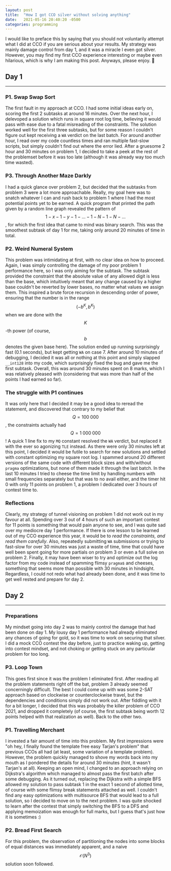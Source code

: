 ```yaml
---
layout: post
title:  "How I got CCO silver without solving anything"
date:   2021-05-16 20:40:20 -0500
categories: programming
---
```

I would like to preface this by saying that you should not voluntarily attempt what I did at CCO if you are serious about your results. My strategy was mainly damage control from day 1, and it was a miracle I even got silver. However, you may find my first CCO experience interesting or maybe even hilarious, which is why I am making this post. Anyways, please enjoy. 🙂

## Day 1
<hr>

### P1. Swap Swap Sort

The first fault in my approach at CCO. I had some initial ideas early on, scoring the first 2 subtasks at around 16 minutes. Over the next hour, I delevoped a solution which runs in square root log time, believing it would pass with ease due to a fatal misreading of the constraints. The solution worked well for the first three subtasks, but for some reason I couldn't figure out kept receiving a `WA` verdict on the last batch. For around another hour, I read over my code countless times and ran multiple fast-slow scripts, but simply couldn't find out where the error lied. After a gruesome 2 hour and 30 minutes on problem 1, I decided to take a peek at the rest of the problemset before it was too late (although it was already way too much time wasted).

### P3. Through Another Maze Darkly

I had a quick glance over problem 2, but decided that the subtasks from problem 3 were a lot more approachable. Really, my goal here was to snatch whatever I can and rush back to problem 1 where I had the most potential points yet to be earned. A quick program that printed the path given by a random line graph revealed the pattern of $$ 1-x-1-y-1-...-1-N-1-N-... $$, for which the first idea that came to mind was binary search. This was the smoothest subtask of day 1 for me, taking only around 20 minutes of time in total.

### P2. Weird Numeral System

This problem was intimidating at first, with no clear idea on how to proceed. Again, I was simply controlling the damage of my poor problem 1 performance here, so I was only aiming for the subtask. The subtask provided the constraint that the absolute value of any allowed digit is less than the base, which intuitively meant that any change caused by a higher base couldn't be reverted by lower bases, no matter what values we assign them. This inspired a brute force recursion in descending order of power, ensuring that the number is in the range $$ (-b^K, b^K) $$ when we are done with the $$K$$-th power (of course, $$b$$ denotes the given base here). The solution ended up running surprisingly fast (0.1 seconds), but kept getting `WA` on case 7. After around 10 minutes of debugging, I decided it was all or nothing at this point and simply slapped `__int128` into my code, which surprisingly fixed the bug and gave me the first subtask. Overall, this was around 30 minutes spent on 8 marks, which I was relatively pleased with (considering that was more than half of the points I had earned so far).

### The struggle with P1 continues

It was only here that I decided it may be a good idea to reread the statement, and discovered that contrary to my belief that $$Q = 100\;000$$, the constraints actually had $$Q = 1\;000\;000$$! A quick 1 line fix to my `MQ` constant resolved the `WA` verdict, but replaced it with the ever so agonizing `TLE` instead. As there were only 30 minutes left at this point, I decided it would be futile to search for new solutions and settled with constant optimizing my square root log. I spammed around 20 different versions of the same code with different block sizes and with/without `pragma` optimizations, but none of them made it through the last batch. In the last 10 minutes I tried to cheese the time limit by handling numbers with small frequencies separately but that was to no avail either, and the timer hit 0 with only 11 points on problem 1, a problem I dedicated over 3 hours of contest time to.

### Reflections

Clearly, my strategy of tunnel visioning on problem 1 did not work out in my favour at all. Spending over 3 out of 4 hours of such an important contest for 11 points is something that would pain anyone to see, and I was quite sad over my mediocre day 1 performance. If there is one lesson to be learned out of my CCO experience this year, it would be to *read the constraints, and read them carefully*. Also, repeatedly submitting `WA` submissions or trying to fast-slow for over 30 minutes was just a waste of time, time that could have well been spent going for more partials on problem 3 or even a full solve on problem 2. Finally, it may have been wiser to try and optimize out the log factor from my code instead of spamming flimsy `pragma`s and cheeses, something that seems more than possible with 30 minutes in hindsight. Regardless, I could not redo what had already been done, and it was time to get well rested and prepare for day 2.

## Day 2
<hr>

### Preparations

My mindset going into day 2 was to mainly control the damage that had been done on day 1. My lousy day 1 performance had already eliminated any chances of going for gold, so it was time to work on securing that silver. I did a mock CCO contest the day before, just to practice waking up, getting into contest mindset, and not choking or getting stuck on any particular problem for too long.

### P3. Loop Town

This goes first since it was the problem I eliminated first. After reading all the problem statements right off the bat, problem 3 already seemed concerningly difficult. The best I could come up with was some 2-SAT approach based on clockwise or counterclockwise travel, but the dependencies and conditions simply did not work out. After fiddling with it for a bit longer, I decided that this was probably the killer problem of CCO 2021, and dropped it completely (of course, the first subtask being worth 12 points helped with that realization as well). Back to the other two.

### P1. Travelling Merchant

I invested a fair amount of time into this problem. My first impressions were "oh hey, I finally found the template free easy Tarjan's problem" that previous CCOs all had (at least, some variation of a template problem). However, the problem quickly managed to shove my words back into my mouth as I pondered the details for around 30 minutes (hint, it wasn't Tarjan's at all). Keeping an open mind, I changed to an approach relying on Dijkstra's algorithm which managed to almost pass the first batch after some debugging. As it turned out, replacing the Dijkstra with a simple BFS allowed my solution to pass subtask 1 in the exact 1 second of allotted time, of course with some flimsy break statements attached as well. I couldn't find any easy optimizations with multisource BFS that would lead to a full solution, so I decided to move on to the next problem. I was quite shocked to learn after the contest that simply switching the BFS to a DFS and applying memoization was enough for full marks, but I guess that's just how it is sometimes :)

### P2. Bread First Search

For this problem, the observation of partitioning the nodes into some blocks of equal distances was immediately apparent, and a naive $$\mathcal{O}(N^3)$$ solution soon followed. 
